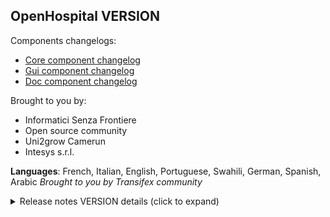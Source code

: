 OpenHospital VERSION
---------------------

Components changelogs:

 - [Core component changelog](https://github.com/informatici/openhospital-core/compare/SECONDLASTTAG...LASTTAG)
 - [Gui component changelog](https://github.com/informatici/openhospital-gui/compare/SECONDLASTTAG...LASTTAG)
 - [Doc component changelog](https://github.com/informatici/openhospital-doc/compare/SECONDLASTTAG...LASTTAG)

Brought to you by:
- Informatici Senza Frontiere
- Open source community
- Uni2grow Camerun
- Intesys s.r.l.

**Languages**: French, Italian, English, Portuguese, Swahili, German, Spanish, Arabic
*Brought to you by Transifex community*

<details>
<summary> Release notes VERSION details (click to expand) </summary>

</details>

